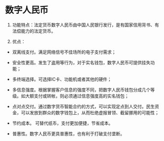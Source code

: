 # 数字人民币
1. 功能特点：法定货币数字人民币由中国人民银行发行，是有国家信用背书、有法偿能力的法定货币。

2. 优点：
- 双离线支付。满足网络信号不佳场所的电子支付需求；

- 安全性更高。发生了盗用等行为，对于实名钱包，数字人民币可提供挂失功能；

- 多终端选择。可选择IC卡、功能机或者其他的硬件；

- 多信息强度。根据掌握客户信息的强度不同，把数字人民币钱包分成几个等级。如大额支付或转帐，则必须通过信息强度高的实名钱包；

- 点对点交付。通过数字货币智能合约的方式，可以实现定点到人交付。民生资金，可以发放到群众的数字钱包上，从而杜绝虚报冒领、截留挪用的可能性；

- 节约成本。 可替代纸币，支付更加便捷，节省成本。

- 普惠性。数字人民币更具普惠性，也有利于打破支付垄断。
